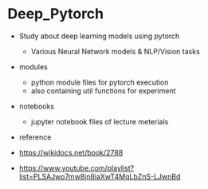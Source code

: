# Deep_Pytorch
* Study about deep learning models using pytorch
  * Various Neural Network models & NLP/Vision tasks

* modules
  * python module files for pytorch execution
  * also containing util functions for experiment

* notebooks
  * jupyter notebook files of lecture meterials

* reference
 * https://wikidocs.net/book/2788
 * https://www.youtube.com/playlist?list=PLSAJwo7mw8jn8iaXwT4MqLbZnS-LJwnBd
